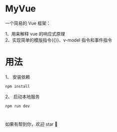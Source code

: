 # MyVue

一个简易的 Vue 框架：

1、用来解释 vue 的响应式原理  
2、实现简单的模版指令{{}}、v-model 指令和事件指令

# 用法

1、 安装依赖

```bash
npm install
```

2、 启动本地服务

```bash
npm run dev
```

#

如果有帮到你，欢迎 star 🌟
